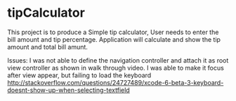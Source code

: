 # tipCalculator
This project is to produce a Simple tip calculator, User needs to enter the bill amount and tip percentage. 
Application will calculate and show the tip amount and total bill amunt.


Issues:
I was not able to define the navigation controller and attach it as root view controller as shown in walk through video.
I was able to make it focus after view appear, but failing to load the keyboard 
http://stackoverflow.com/questions/24727489/xcode-6-beta-3-keyboard-doesnt-show-up-when-selecting-textfield
